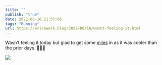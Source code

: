 ```yaml
---
title: ""
publish: "true"
date: 2022-06-16 21:57:05
tags: "Running"
url: https://ericmwalk.blog/2022/06/16/wasnt-feeling-it.html
---
```


Wasn’t feeling it today but glad to get some [miles](http://www.strava.com/activities/7319722017) in as it was cooler than the prior days. 🏃🏻‍♂️



![](https://ericmwalk.blog/uploads/2022/9674468965.jpg)
